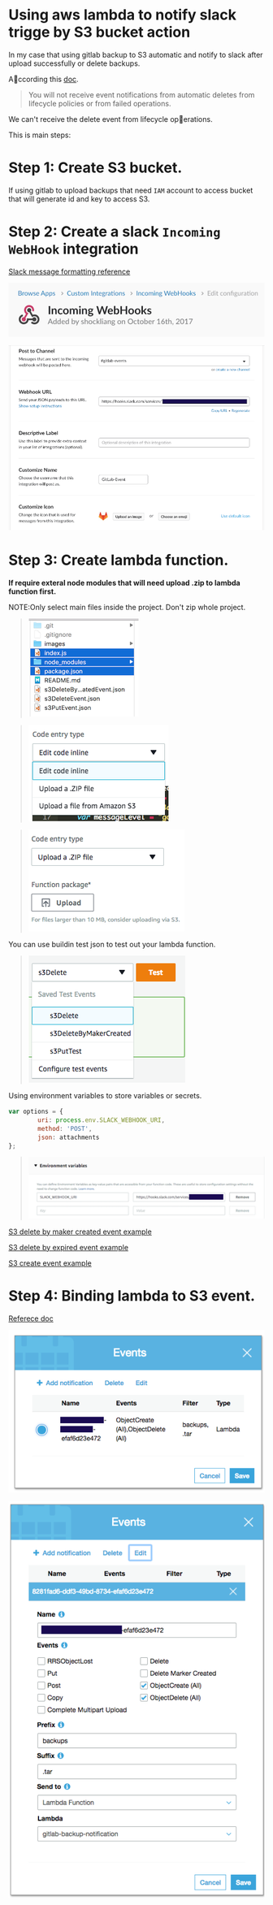 # Using aws lambda to notify slack trigge by S3 bucket action ##

In my case that using gitlab backup to S3 automatic and notify to slack after upload successfully or delete backups.

According this [doc](http://docs.aws.amazon.com/AmazonS3/latest/dev/NotificationHowTo.html#notification-how-to-event-types-and-destinations). 
> You will not receive event notifications from automatic deletes from lifecycle policies or from failed operations.

We can't receive the delete event from lifecycle operations. 

This is main steps:

# Step 1: Create S3 bucket. ###
If using gitlab to upload backups that need `IAM` account to access bucket that will generate id and key to access S3. 

# Step 2: Create a slack `Incoming WebHook` integration #

[Slack message formatting reference](https://api.slack.com/docs/messages)

![Incoming WebHooks](images/Slack-Incoming-WebHooks.png)

![Setting](images/Slack-Incoming-WebHooks-settings.png)

# Step 3: Create lambda function. #

**If require exteral node modules that will need upload .zip to lambda function first.**

NOTE:Only select main files inside the project. Don't zip whole project.

> ![Zip selected files](images/lambda-pick-files-to-zip.png)

> ![Select code type](images/lambda-select-code-type.png)

> ![Select upload zip file](images/lambda-select-zip-file.png)

You can use buildin test json to test out your lambda function.

> ![Test using buildin test event](images/lambda-test-json.png)

Using environment variables to store variables or secrets.
```js
var options = {
        uri: process.env.SLACK_WEBHOOK_URI,
        method: 'POST',
        json: attachments
};
```
> ![Using environment varialbes](images/lambda-env-variables.png)


[S3 delete by maker created event example](s3DeleteByMakerCreatedEvent.json)

[S3 delete by expired event example](s3DeleteEvent.json)

[S3 create event example](s3PutEvent.json)

# Step 4: Binding lambda to S3 event. #

[Referece doc](https://docs.aws.amazon.com/AmazonS3/latest/user-guide/enable-event-notifications.html)

![S3 event](images/S3-event.png)

![S3 event detail](images/S3-event-detail.png)

